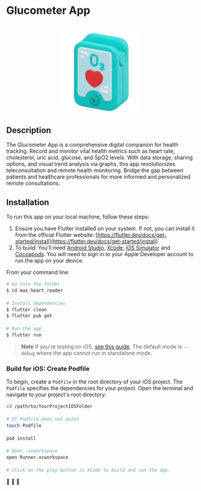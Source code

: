 # Glucometer App


<h1 align="center">
  <img src="max_heart_reader/assets/icons/Heart-Reader.png" alt="GlucometerApp Logo" width="212" height="212"/>
</h1>

## Description
The Glucometer App is a comprehensive digital companion for health tracking. Record and monitor vital health metrics such as heart rate, cholesterol, uric acid, glucose, and SpO2 levels. With data storage, sharing options, and visual trend analysis via graphs, this app revolutionizes teleconsultation and remote health monitoring. Bridge the gap between patients and healthcare professionals for more informed and personalized remote consultations.

## Installation
To run this app on your local machine, follow these steps:

1. Ensure you have Flutter installed on your system. If not, you can install it from the official Flutter website: [https://flutter.dev/docs/get-started/install](https://flutter.dev/docs/get-started/install)
2. To build: You'll need [Android Studio](https://developer.android.com/studio/), [Xcode](https://developer.apple.com/xcode/), [iOS Simulator](https://docs.expo.io/workflow/ios-simulator/) and [Cocoapods](https://cocoapods.org/). You will need to sign in to your Apple Developer account to run the app on your device.

From your command line:

```bash
# Go into the folder
$ cd max_heart_reader

# Install dependencies
$ flutter clean
$ flutter pub get

# Run the app
$ flutter run
```

> **Note**
> If you're testing on iOS, [see this guide](https://docs.flutter.dev/testing/build-modes). The default mode is `--debug` where the app cannot run in standalone mode.

### Build for iOS: Create Podfile

To begin, create a `Podfile` in the root directory of your iOS project. The `Podfile` specifies the dependencies for your project. Open the terminal and navigate to your project's root directory:

```bash
cd /path/to/YourProjectIOSFolder

# If Podfile does not exist
touch Podfile

pod install

# Open .xcworkspace
open Runner.xcworkspace

# Click on the play button in Xcode to build and run the app.
```

🚀 🚀 🚀
